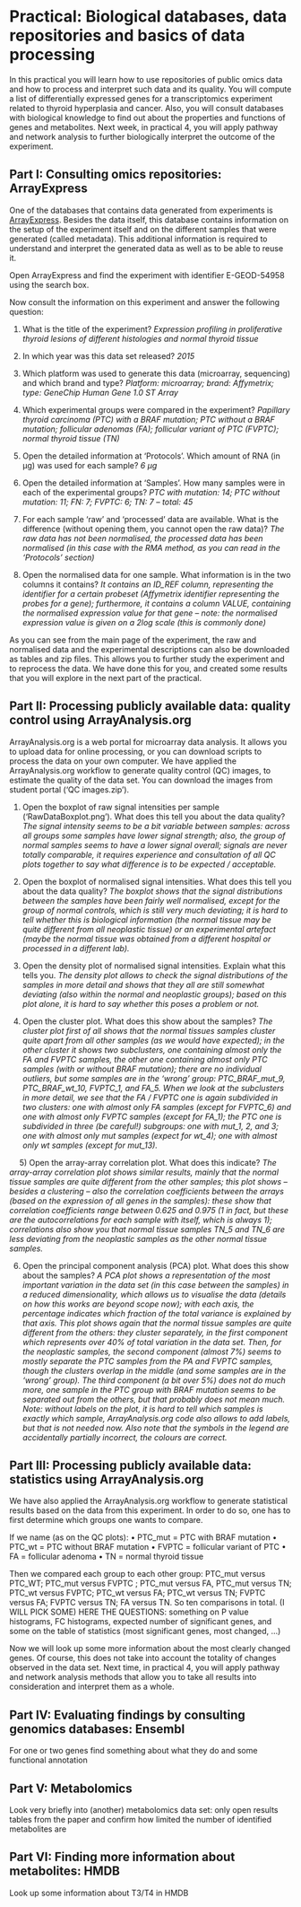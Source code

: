 # Practical: Biological databases, data repositories and basics of data processing
In this practical you will learn how to use repositories of public omics data and how to process and interpret such data and its quality. 
You will compute a list of differentially expressed genes for a transcriptomics experiment related to thyroid hyperplasia and cancer. 
Also, you will consult databases with biological knowledge to find out about the properties and functions of genes and metabolites. 
Next week, in practical 4, you will apply pathway and network analysis to further biologically interpret the outcome of the experiment.

## Part I: Consulting omics repositories: ArrayExpress

One of the databases that contains data generated from experiments is [ArrayExpress](https://www.ebi.ac.uk/arrayexpress/). Besides the data itself, 
this database contains information on the setup of the experiment itself and on the different samples that were generated (called 
metadata). This additional information is required to understand and interpret the generated data as well as to be able to reuse it.

Open ArrayExpress and find the experiment with identifier E-GEOD-54958 using the search box.

Now consult the information on this experiment and answer the following question:

1)	What is the title of the experiment?
*Expression profiling in proliferative thyroid lesions of different histologies and normal thyroid tissue*

2)	In which year was this data set released?
*2015*

3)	Which platform was used to generate this data (microarray, sequencing) and which brand and type?
*Platform: microarray; brand: Affymetrix; type: GeneChip Human Gene 1.0 ST Array*

4)	Which experimental groups were compared in the experiment?
*Papillary thyroid carcinoma (PTC) with a BRAF mutation; PTC without a BRAF mutation; follicular adenomas (FA); follicular variant of 
PTC (FVPTC); normal thyroid tissue (TN)*

5)	Open the detailed information at ‘Protocols’. Which amount of RNA (in μg) was used for each sample?
*6 μg*

6)	Open the detailed information at ‘Samples’. How many samples were in each of the experimental groups?
*PTC with mutation: 14; PTC without mutation: 11; FN: 7; FVPTC: 6; TN: 7 – total: 45*

7)	For each sample ‘raw’ and ‘processed’ data are available. What is the difference (without opening them, you cannot open the raw data)?
*The raw data has not been normalised, the processed data has been normalised (in this case with the RMA method, as you can read in the 
‘Protocols’ section)*

8)	Open the normalised data for one sample. What information is in the two columns it contains?
*It contains an ID_REF column, representing the identifier for a certain probeset (Affymetrix identifier representing the probes for a 
gene); furthermore, it contains a column VALUE, containing the normalised expression value for that gene – note: the normalised 
expression value is given on a 2log scale (this is commonly done)*

As you can see from the main page of the experiment, the raw and normalised data and the experimental descriptions can also be downloaded 
as tables and zip files. This allows you to further study the experiment and to reprocess the data. We have done this for you, and created some results that you will explore in the next part of the practical.

## Part II: Processing publicly available data: quality control using ArrayAnalysis.org

ArrayAnalysis.org is a web portal for microarray data analysis. It allows you to upload data for online processing, or you can download 
scripts to process the data on your own computer. We have applied the ArrayAnalysis.org workflow to generate quality control (QC) images, 
to estimate the quality of the data set. You can download the images from student portal (‘QC images.zip’).
 
1)	Open the boxplot of raw signal intensities per sample (‘RawDataBoxplot.png’). What does this tell you about the data quality?
*The signal intensity seems to be a bit variable between samples: across all groups some samples have lower signal strength; also, the 
group of normal samples seems to have a lower signal overall; signals are never totally comparable, it requires experience and consultation 
of all QC plots together to say what difference is to be expected / acceptable.*

2)	Open the boxplot of normalised signal intensities. What does this tell you about the data quality?
*The boxplot shows that the signal distributions between the samples have been fairly well normalised, except for the group of normal 
controls, which is still very much deviating; it is hard to tell whether this is biological information (the normal tissue may be quite 
different from all neoplastic tissue) or an experimental artefact (maybe the normal tissue was obtained from a different hospital or 
processed in a different lab).*

3)	Open the density plot of normalised signal intensities. Explain what this tells you.
*The density plot allows to check the signal distributions of the samples in more detail and shows that they all are still somewhat 
deviating (also within the normal and neoplastic groups); based on this plot alone, it is hard to say whether this poses a problem or 
not.*

4)	Open the cluster plot. What does this show about the samples?
*The cluster plot first of all shows that the normal tissues samples cluster quite apart from all other samples (as we would have expected); 
in the other cluster it shows two subclusters, one containing almost only the FA and FVPTC samples, the other one containing almost only 
PTC samples (with or without BRAF mutation); there are no individual outliers, but some samples are in the ‘wrong’ group: PTC_BRAF_mut_9, 
PTC_BRAF_wt_10, FVPTC_1, and FA_5.
When we look at the subclusters in more detail, we see that the FA / FVPTC one is again subdivided in two clusters: one with almost only 
FA samples (except for FVPTC_6) and one with almost only FVPTC samples (except for FA_1); the PTC one is subdivided in three (be 
careful!) subgroups: one with mut_1, 2, and 3; one with almost only mut samples (expect for wt_4); one with almost only wt samples 
(except for mut_13).*

 
5)	Open the array-array correlation plot. What does this indicate?
*The array-array correlation plot shows similar results, mainly that the normal tissue samples are quite different from the other 
samples; this plot shows – besides a clustering – also the correlation coefficients between the arrays (based on the expression of all 
genes in the samples): these show that correlation coefficients range between 0.625 and 0.975 (1 in fact, but these are the 
autocorrelations for each sample with itself, which is always 1); correlations also show you that normal tissue samples TN_5 and TN_6 
are less deviating from the neoplastic samples as the other normal tissue samples.*

6)	Open the principal component analysis (PCA) plot. What does this show about the samples?
*A PCA plot shows a representation of the most important variation in the data set (in this case between the samples) in a reduced 
dimensionality, which allows us to visualise the data (details on how this works are beyond scope now); with each axis, the percentage 
indicates which fraction of the total variance is explained by that axis.
This plot shows again that the normal tissue samples are quite different from the others: they cluster separately, in the first 
component which represents over 40% of total variation in the data set. Then, for the neoplastic samples, the second component (almost 
7%) seems to mostly separate the PTC samples from the PA and FVPTC samples, though the clusters overlap in the middle (and some samples 
are in the ‘wrong’ group). The third component (a bit over 5%) does not do much more, one sample in the PTC group with BRAF mutation 
seems to be separated out from the others, but that probably does not mean much. Note: without labels on the plot, it is hard to tell 
which samples is exactly which sample, ArrayAnalysis.org code also allows to add labels, but that is not needed now. Also note that the 
symbols in the legend are accidentally partially incorrect, the colours are correct.*

## Part III: Processing publicly available data: statistics using ArrayAnalysis.org

We have also applied the ArrayAnalysis.org workflow to generate statistical results based on the data from this experiment. In order to 
do so, one has to first determine which groups one wants to compare.

If we name (as on the QC plots):
•	PTC_mut = PTC with BRAF mutation
•	PTC_wt = PTC without BRAF mutation
•	FVPTC = follicular variant of PTC
•	FA = follicular adenoma
•	TN = normal thyroid tissue

Then we  compared each group to each other group: PTC_mut versus PTC_WT; PTC_mut versus FVPTC ; PTC_mut versus FA, PTC_mut versus TN; 
PTC_wt versus FVPTC; PTC_wt versus FA; PTC_wt versus TN; FVPTC versus FA; FVPTC versus TN; FA versus TN. So ten comparisons in total. 
(I WILL PICK SOME)
HERE THE QUESTIONS: something on P value histograms, FC histograms, expected number of significant genes, and some on the table of 
statistics (most significant genes, most changed, …) 

Now we will look up some more information about the most clearly changed genes. Of course, this does not take into account the totality 
of changes observed in the data set. Next time, in practical 4, you will apply pathway and network analysis methods that allow you to 
take all results into consideration and interpret them as a whole.

## Part IV: Evaluating findings by consulting genomics databases: Ensembl

For one or two genes find something about what they do and some functional annotation

## Part V: Metabolomics

Look very briefly into (another) metabolomics data set: only open results tables from the paper and confirm how limited the number of 
identified metabolites are

## Part VI: Finding more information about metabolites: HMDB
Look up some information about T3/T4 in HMDB
